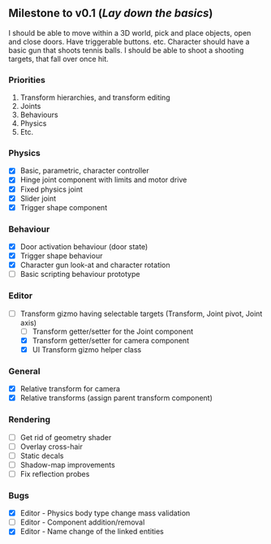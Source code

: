 ## Milestone to v0.1 (_Lay down the basics_)

I should be able to move within a 3D world, pick and place objects, open and close doors. Have triggerable buttons. etc.
Character should have a basic gun that shoots tennis balls. I should be able to shoot a shooting targets, that fall over once hit.

### Priorities
1. Transform hierarchies, and transform editing
2. Joints 
3. Behaviours
4. Physics
5. Etc.

### Physics
- [x] Basic, parametric, character controller
- [x] Hinge joint component with limits and motor drive
- [x] Fixed physics joint
- [x] Slider joint
- [x] Trigger shape component

### Behaviour
- [x] Door activation behaviour (door state)
- [x] Trigger shape behaviour
- [x] Character gun look-at and character rotation 
- [ ] Basic scripting behaviour prototype

### Editor
- [ ] Transform gizmo having selectable targets (Transform, Joint pivot, Joint axis)
  - [ ] Transform getter/setter for the Joint component
  - [x] Transform getter/setter for camera component
  - [x] UI Transform gizmo helper class

### General
- [x] Relative transform for camera 
- [x] Relative transforms (assign parent transform component)

### Rendering
- [ ] Get rid of geometry shader
- [ ] Overlay cross-hair
- [ ] Static decals
- [ ] Shadow-map improvements
- [ ] Fix reflection probes

### Bugs
 - [x] Editor - Physics body type change mass validation
 - [ ] Editor - Component addition/removal
 - [x] Editor - Name change of the linked entities
